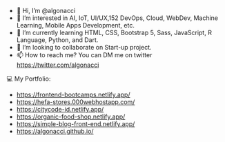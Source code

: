 - 👋 Hi, I’m @algonacci
- 👀 I’m interested in AI, IoT, UI/UX,152 DevOps, Cloud, WebDev, Machine Learning, Mobile Apps Development, etc.
- 🌱 I’m currently learning HTML, CSS, Bootstrap 5, Sass, JavaScript, R Language, Python, and Dart.
- 💞️ I’m looking to collaborate on Start-up project.
- 📫 How to reach me? You can DM me on twitter https://twitter.com/algonacci

💻 My Portfolio:
- https://frontend-bootcamps.netlify.app/
- https://hefa-stores.000webhostapp.com/
- https://citycode-id.netlify.app/
- https://organic-food-shop.netlify.app/
- https://simple-blog-front-end.netlify.app/
- https://algonacci.github.io/


<!---
mistercirenk/mistercirenk is a ✨ special ✨ repository because its `README.md` (this file) appears on your GitHub profile.
You can click the Preview link to take a look at your changes.
--->
